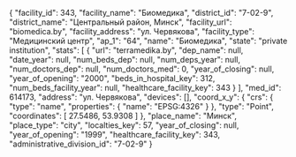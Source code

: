 {
    "facility_id": 343,
    "facility_name": "Биомедика",
    "district_id": "7-02-9",
    "district_name": "Центральный район, Минск",
    "facility_url": "biomedica.by",
    "facility_address": "ул. Червякова",
    "facility_type": "Медицинский центр",
    "ap_1": "64",
    "name": "Биомедика",
    "state": "private institution",
    "stats": [
        {
            "url": "terramedika.by",
            "dep_name": null,
            "date_year": null,
            "num_beds_dep": null,
            "num_deps_year": null,
            "num_doctors_dep": null,
            "num_doctors_med": 0,
            "year_of_closing": null,
            "year_of_opening": "2000",
            "beds_in_hospital_key": 312,
            "num_beds_facility_year": null,
            "healthcare_facility_key": 343
        }
    ],
    "med_id": 614173,
    "address": "ул. Червякова",
    "devices": [],
    "coord_x_y": {
        "crs": {
            "type": "name",
            "properties": {
                "name": "EPSG:4326"
            }
        },
        "type": "Point",
        "coordinates": [
            27.5486,
            53.9308
        ]
    },
    "place_name": "Минск",
    "place_type": "city",
    "localties_key": 57,
    "year_of_closing": null,
    "year_of_opening": "1999",
    "healthcare_facility_key": 343,
    "administrative_division_id": "7-02-9"
}
